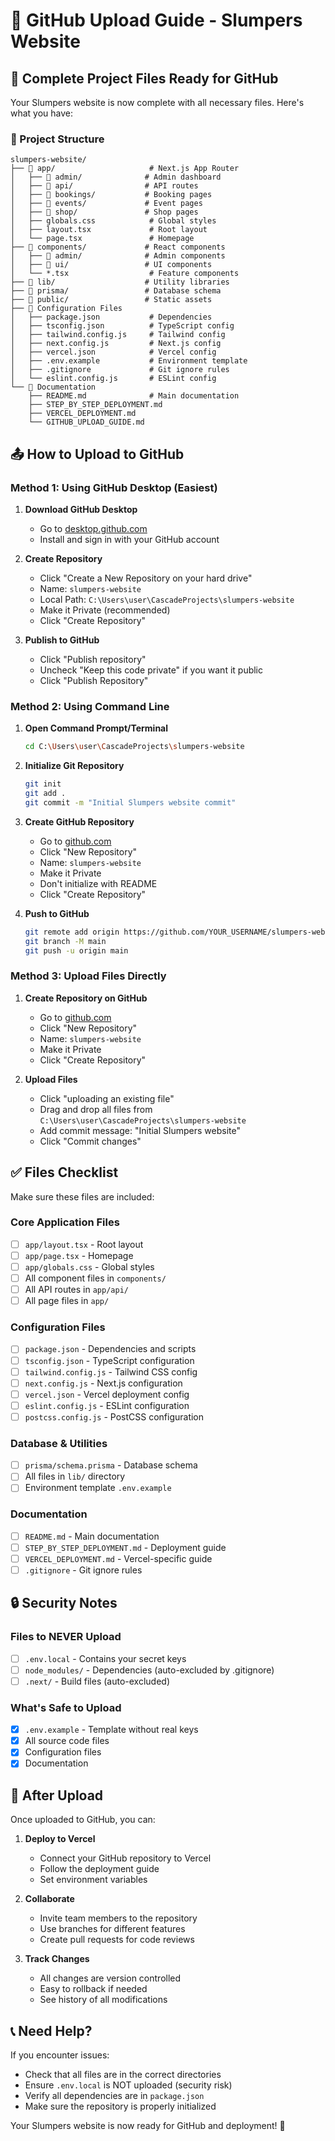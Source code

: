 # 📁 GitHub Upload Guide - Slumpers Website

## 🚀 Complete Project Files Ready for GitHub

Your Slumpers website is now complete with all necessary files. Here's what you have:

### 📂 Project Structure
```
slumpers-website/
├── 📁 app/                     # Next.js App Router
│   ├── 📁 admin/              # Admin dashboard
│   ├── 📁 api/                # API routes
│   ├── 📁 bookings/           # Booking pages
│   ├── 📁 events/             # Event pages
│   ├── 📁 shop/               # Shop pages
│   ├── globals.css            # Global styles
│   ├── layout.tsx             # Root layout
│   └── page.tsx               # Homepage
├── 📁 components/             # React components
│   ├── 📁 admin/              # Admin components
│   ├── 📁 ui/                 # UI components
│   └── *.tsx                  # Feature components
├── 📁 lib/                    # Utility libraries
├── 📁 prisma/                 # Database schema
├── 📁 public/                 # Static assets
├── 📄 Configuration Files
│   ├── package.json           # Dependencies
│   ├── tsconfig.json          # TypeScript config
│   ├── tailwind.config.js     # Tailwind config
│   ├── next.config.js         # Next.js config
│   ├── vercel.json            # Vercel config
│   ├── .env.example           # Environment template
│   ├── .gitignore             # Git ignore rules
│   └── eslint.config.js       # ESLint config
└── 📄 Documentation
    ├── README.md              # Main documentation
    ├── STEP_BY_STEP_DEPLOYMENT.md
    ├── VERCEL_DEPLOYMENT.md
    └── GITHUB_UPLOAD_GUIDE.md
```

## 📤 How to Upload to GitHub

### Method 1: Using GitHub Desktop (Easiest)

1. **Download GitHub Desktop**
   - Go to [desktop.github.com](https://desktop.github.com)
   - Install and sign in with your GitHub account

2. **Create Repository**
   - Click "Create a New Repository on your hard drive"
   - Name: `slumpers-website`
   - Local Path: `C:\Users\user\CascadeProjects\slumpers-website`
   - Make it Private (recommended)
   - Click "Create Repository"

3. **Publish to GitHub**
   - Click "Publish repository"
   - Uncheck "Keep this code private" if you want it public
   - Click "Publish Repository"

### Method 2: Using Command Line

1. **Open Command Prompt/Terminal**
   ```bash
   cd C:\Users\user\CascadeProjects\slumpers-website
   ```

2. **Initialize Git Repository**
   ```bash
   git init
   git add .
   git commit -m "Initial Slumpers website commit"
   ```

3. **Create GitHub Repository**
   - Go to [github.com](https://github.com)
   - Click "New Repository"
   - Name: `slumpers-website`
   - Make it Private
   - Don't initialize with README
   - Click "Create Repository"

4. **Push to GitHub**
   ```bash
   git remote add origin https://github.com/YOUR_USERNAME/slumpers-website.git
   git branch -M main
   git push -u origin main
   ```

### Method 3: Upload Files Directly

1. **Create Repository on GitHub**
   - Go to [github.com](https://github.com)
   - Click "New Repository"
   - Name: `slumpers-website`
   - Make it Private
   - Click "Create Repository"

2. **Upload Files**
   - Click "uploading an existing file"
   - Drag and drop all files from `C:\Users\user\CascadeProjects\slumpers-website`
   - Add commit message: "Initial Slumpers website"
   - Click "Commit changes"

## ✅ Files Checklist

Make sure these files are included:

### Core Application Files
- [ ] `app/layout.tsx` - Root layout
- [ ] `app/page.tsx` - Homepage
- [ ] `app/globals.css` - Global styles
- [ ] All component files in `components/`
- [ ] All API routes in `app/api/`
- [ ] All page files in `app/`

### Configuration Files
- [ ] `package.json` - Dependencies and scripts
- [ ] `tsconfig.json` - TypeScript configuration
- [ ] `tailwind.config.js` - Tailwind CSS config
- [ ] `next.config.js` - Next.js configuration
- [ ] `vercel.json` - Vercel deployment config
- [ ] `eslint.config.js` - ESLint configuration
- [ ] `postcss.config.js` - PostCSS configuration

### Database & Utilities
- [ ] `prisma/schema.prisma` - Database schema
- [ ] All files in `lib/` directory
- [ ] Environment template `.env.example`

### Documentation
- [ ] `README.md` - Main documentation
- [ ] `STEP_BY_STEP_DEPLOYMENT.md` - Deployment guide
- [ ] `VERCEL_DEPLOYMENT.md` - Vercel-specific guide
- [ ] `.gitignore` - Git ignore rules

## 🔒 Security Notes

### Files to NEVER Upload
- [ ] `.env.local` - Contains your secret keys
- [ ] `node_modules/` - Dependencies (auto-excluded by .gitignore)
- [ ] `.next/` - Build files (auto-excluded)

### What's Safe to Upload
- [x] `.env.example` - Template without real keys
- [x] All source code files
- [x] Configuration files
- [x] Documentation

## 🎯 After Upload

Once uploaded to GitHub, you can:

1. **Deploy to Vercel**
   - Connect your GitHub repository to Vercel
   - Follow the deployment guide
   - Set environment variables

2. **Collaborate**
   - Invite team members to the repository
   - Use branches for different features
   - Create pull requests for code reviews

3. **Track Changes**
   - All changes are version controlled
   - Easy to rollback if needed
   - See history of all modifications

## 📞 Need Help?

If you encounter issues:
- Check that all files are in the correct directories
- Ensure `.env.local` is NOT uploaded (security risk)
- Verify all dependencies are in `package.json`
- Make sure the repository is properly initialized

Your Slumpers website is now ready for GitHub and deployment! 🚀
